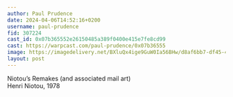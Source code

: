 ```yaml
---
author: Paul Prudence
date: 2024-04-06T14:52:16+0200
username: paul-prudence
fid: 307224
cast_id: 0x07b365552e26150485a389f0400e415e7fe8cd99
cast: https://warpcast.com/paul-prudence/0x07b36555
image: https://imagedelivery.net/BXluQx4ige9GuW0Ia56BHw/d8af6bb7-df45-406d-913e-560ddb8c9100/original
layout: post
---
```

Niotou’s Remakes (and associated mail art)  
Henri Niotou, 1978  

<img src='https://imagedelivery.net/BXluQx4ige9GuW0Ia56BHw/d8af6bb7-df45-406d-913e-560ddb8c9100/original' alt='' referrerpolicy='no-referrer'/>